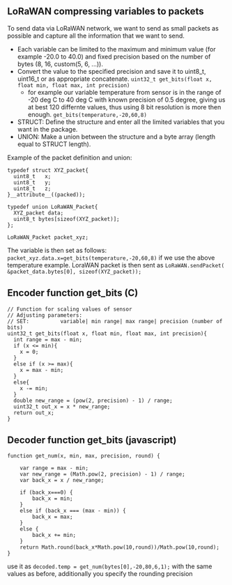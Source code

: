 ## LoRaWAN compressing variables to packets 

To send data via LoRaWAN network, we want to send as small packets as possible and capture all the information that we want to send.

* Each variable can be limited to the maximum and minimum value (for example -20.0 to 40.0) and fixed precision based on the number of bytes (8, 16, custom(5, 6, ...)).	
* Convert the value to the specified precision and save it to uint8_t, uint16_t or as appropriate concatenate.
```uint32_t get_bits(float x, float min, float max, int precision)```
  * for example our variable temperature from sensor is in the range of -20 deg C to 40 deg C with known precision of 0.5 degree, giving us at best 120 differnte values, thus using 8 bit resolution is more then enough. `get_bits(temperature,-20,60,8)`
* STRUCT: Define the structure and enter all the limited variables that you want in the package.
* UNION: Make a union between the structure and a byte array (length equal to STRUCT length).

Example of the packet definition and union:

```
typedef struct XYZ_packet{
  uint8_t   x; 
  uint8_t   y;
  uint8_t   z; 
}__attribute__((packed));

typedef union LoRaWAN_Packet{
  XYZ_packet data;
  uint8_t bytes[sizeof(XYZ_packet)];
};

LoRaWAN_Packet packet_xyz;
 ```

The variable is then set as follows: `packet_xyz.data.x=get_bits(temperature,-20,60,8)` if we use the above temperature example. LoraWAN packet is then sent as `LoRaWAN.sendPacket( &packet_data.bytes[0], sizeof(XYZ_packet));`


## Encoder function get_bits (C)
```
// Function for scaling values of sensor
// Adjusting parameters:
// SET:          variable| min range| max range| precision (number of bits)
uint32_t get_bits(float x, float min, float max, int precision){
  int range = max - min;
  if (x <= min){
    x = 0;
  }
  else if (x >= max){
    x = max - min;
  }
  else{
    x -= min;
  }
  double new_range = (pow(2, precision) - 1) / range;
  uint32_t out_x = x * new_range;
  return out_x;
}

```

## Decoder function get_bits (javascript)

```
function get_num(x, min, max, precision, round) {
  
	var range = max - min;
	var new_range = (Math.pow(2, precision) - 1) / range;
	var back_x = x / new_range;
	
	if (back_x===0) {
		back_x = min;
	}
	else if (back_x === (max - min)) {
		back_x = max;
	}
	else {
		back_x += min;
	}
	return Math.round(back_x*Math.pow(10,round))/Math.pow(10,round);
}
```
use it as `decoded.temp = get_num(bytes[0],-20,80,6,1);` with the same values as before, additionally you specify the rounding precision
